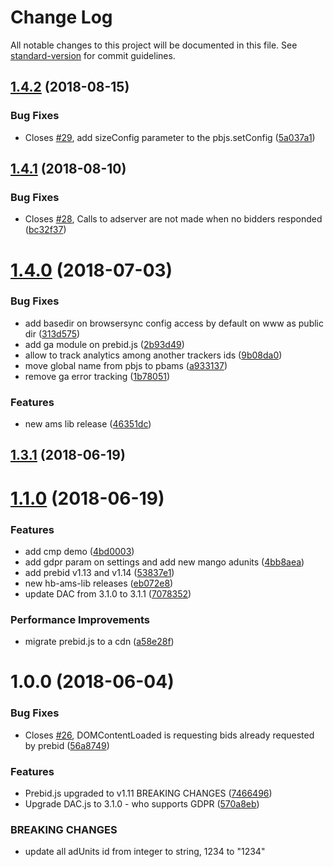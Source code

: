 # Change Log

All notable changes to this project will be documented in this file. See [standard-version](https://github.com/conventional-changelog/standard-version) for commit guidelines.

<a name="1.4.2"></a>
## [1.4.2](https://github.com/meumobi/ams-hb/compare/v1.4.1...v1.4.2) (2018-08-15)


### Bug Fixes

* Closes [#29](https://github.com/meumobi/ams-hb/issues/29), add sizeConfig parameter to the pbjs.setConfig ([5a037a1](https://github.com/meumobi/ams-hb/commit/5a037a1))



<a name="1.4.1"></a>
## [1.4.1](https://github.com/meumobi/ams-hb/compare/v1.4.0...v1.4.1) (2018-08-10)


### Bug Fixes

* Closes [#28](https://github.com/meumobi/ams-hb/issues/28), Calls to adserver are not made when no bidders responded ([bc32f37](https://github.com/meumobi/ams-hb/commit/bc32f37))



<a name="1.4.0"></a>
# [1.4.0](https://github.com/meumobi/ams-hb/compare/v1.3.1...v1.4.0) (2018-07-03)


### Bug Fixes

* add basedir on browsersync config access by default on www as public dir ([313d575](https://github.com/meumobi/ams-hb/commit/313d575))
* add ga module on prebid.js ([2b93d49](https://github.com/meumobi/ams-hb/commit/2b93d49))
* allow to track analytics among another trackers ids ([9b08da0](https://github.com/meumobi/ams-hb/commit/9b08da0))
* move global name from pbjs to pbams ([a933137](https://github.com/meumobi/ams-hb/commit/a933137))
* remove ga error tracking ([1b78051](https://github.com/meumobi/ams-hb/commit/1b78051))


### Features

* new ams lib release ([46351dc](https://github.com/meumobi/ams-hb/commit/46351dc))



<a name="1.3.1"></a>
## [1.3.1](https://github.com/meumobi/ams-hb/compare/v1.1.0...v1.3.1) (2018-06-19)



<a name="1.1.0"></a>
# [1.1.0](https://github.com/meumobi/ams-hb/compare/v1.0.0...v1.1.0) (2018-06-19)


### Features

* add cmp demo ([4bd0003](https://github.com/meumobi/ams-hb/commit/4bd0003))
* add gdpr param on settings and add new mango adunits ([4bb8aea](https://github.com/meumobi/ams-hb/commit/4bb8aea))
* add prebid v1.13 and v1.14 ([53837e1](https://github.com/meumobi/ams-hb/commit/53837e1))
* new hb-ams-lib releases ([eb072e8](https://github.com/meumobi/ams-hb/commit/eb072e8))
* update DAC from 3.1.0 to 3.1.1 ([7078352](https://github.com/meumobi/ams-hb/commit/7078352))


### Performance Improvements

* migrate prebid.js to a cdn ([a58e28f](https://github.com/meumobi/ams-hb/commit/a58e28f))



<a name="1.0.0"></a>
# 1.0.0 (2018-06-04)


### Bug Fixes

* Closes [#26](https://github.com/meumobi/ams-hb/issues/26), DOMContentLoaded is requesting bids already requested by prebid ([56a8749](https://github.com/meumobi/ams-hb/commit/56a8749))


### Features

* Prebid.js upgraded to v1.11 BREAKING CHANGES ([7466496](https://github.com/meumobi/ams-hb/commit/7466496))
* Upgrade DAC.js to 3.1.0 - who supports GDPR ([570a8eb](https://github.com/meumobi/ams-hb/commit/570a8eb))


### BREAKING CHANGES

* update all adUnits id from integer to string, 1234 to "1234"
